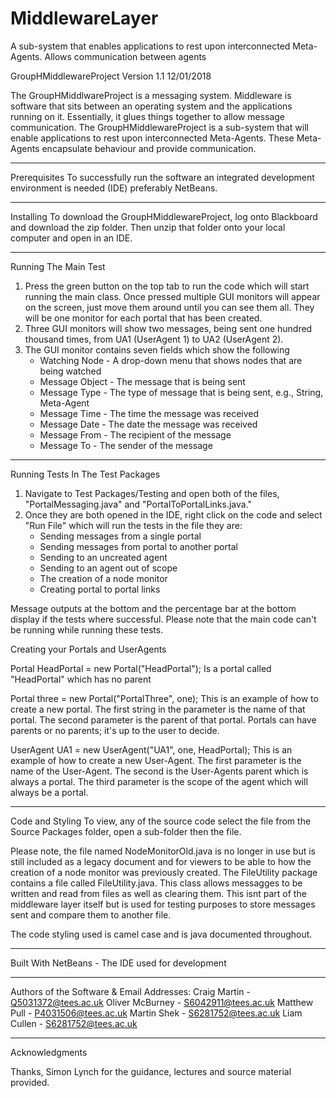 # MiddlewareLayer
A sub-system that enables applications to rest upon interconnected Meta-Agents. Allows communication between agents



GroupHMiddlewareProject Version 1.1 12/01/2018

The GroupHMiddlwareProject is a messaging system. Middleware is software that sits between an operating system and the applications running on it. 
Essentially, it glues things together to allow message communication. 
The GroupHMiddlewareProject is a sub-system that will enable applications to rest upon interconnected Meta-Agents. These Meta-Agents encapsulate behaviour and provide communication. 

-------------------------------------------------------------------------------------------

Prerequisites
To successfully run the software an integrated development environment is needed (IDE) preferably NetBeans.

-------------------------------------------------------------------------------------------

Installing
To download the GroupHMiddlewareProject, log onto Blackboard and download the zip folder. Then unzip that folder onto your local computer and open in an IDE. 

-------------------------------------------------------------------------------------------

Running The Main Test
1) Press the green button on the top tab to run the code which will start running the main class. 
   Once pressed multiple GUI monitors will appear on the screen, just move them around until you can see them all. 
   They will be one monitor for each portal that has been created.
2) Three GUI monitors will show two messages, being sent one hundred thousand times, from UA1 (UserAgent 1) to UA2 (UserAgent 2).
3) The GUI monitor contains seven fields which show the following
   - Watching Node - A drop-down menu that shows nodes that are being watched
   - Message Object - The message that is being sent
   - Message Type - The type of message that is being sent, e.g., String, Meta-Agent
   - Message Time - The time the message was received
   - Message Date - The date the message was received
   - Message From - The recipient of the message
   - Message To - The sender of the message

-------------------------------------------------------------------------------------------

Running Tests In The Test Packages
1) Navigate to Test Packages/Testing and open both of the files, "PortalMessaging.java" and "PortalToPortalLinks.java."
2) Once they are both opened in the IDE, right click on the code and select "Run File" which will run the tests in the file they are:
   - Sending messages from a single portal
   - Sending messages from portal to another portal
   - Sending to an uncreated agent
   - Sending to an agent out of scope
   - The creation of a node monitor
   - Creating portal to portal links

Message outputs at the bottom and the percentage bar at the bottom display if the tests where successful.
Please note that the main code can't be running while running these tests.

Creating your Portals and UserAgents

Portal HeadPortal = new Portal("HeadPortal"); Is a portal called "HeadPortal" which has no parent

Portal three = new Portal("PortalThree", one); This is an example of how to create a new portal. 
The first string in the parameter is the name of that portal. 
The second parameter is the parent of that portal.
Portals can have parents or no parents; it's up to the user to decide.

UserAgent UA1 = new UserAgent("UA1", one, HeadPortal); This is an example of how to create a new User-Agent. The first parameter is the name of the User-Agent. 
The second is the User-Agents parent which is always a portal.
The third parameter is the scope of the agent which will always be a portal.

-------------------------------------------------------------------------------------------

Code and Styling
To view, any of the source code select the file from the Source Packages folder, open a sub-folder then the file.

Please note, the file named NodeMonitorOld.java is no longer in use but is still included as a legacy document and
for viewers to be able to how the creation of a node monitor was previously created.
The FileUtility package contains a file called FileUtility.java. This class allows messagges to be 
written and read from files as well as clearing them. This isnt part of the middleware layer itself but
is used for testing purposes to store messages sent and compare them to another file. 

The code styling used is camel case and is java documented throughout.

-------------------------------------------------------------------------------------------

Built With
NetBeans - The IDE used for development

-------------------------------------------------------------------------------------------

Authors of the Software & Email Addresses: 
Craig Martin - Q5031372@tees.ac.uk
Oliver McBurney - S6042911@tees.ac.uk
Matthew Pull - P4031506@tees.ac.uk
Martin Shek - S6281752@tees.ac.uk
Liam Cullen - S6281752@tees.ac.uk

-------------------------------------------------------------------------------------------

Acknowledgments

Thanks, Simon Lynch for the guidance, lectures and source material provided.

